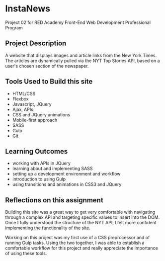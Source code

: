 # InstaNews

Project 02 for RED Academy Front-End Web Development Professional Program

## Project Description

A website that displays images and article links from the New York Times. The articles are dynamically pulled via the NYT Top Stories API, based on a user's chosen section of the newspaper.
## Tools Used to Build this site

* HTML/CSS
* Flexbox
* Javascript, JQuery
* Ajax, APIs
* CSS and JQuery animations
* Mobile-first approach
* SASS
* Gulp
* Git

## Learning Outcomes

* working with APIs in JQuery
* learning about and implementing SASS
* setting up a development environment and workflow
* introduction to using Gulp
* using transitions and animations in CSS3 and JQuery

## Reflections on this assignment

Building this site was a great way to get very comfortable with navigating through a complex API and targeting specific values to insert into the DOM. Once I fully understood the structure of the NYT API, I felt more confident implementing the functionality of the site.

Working on this project was my first use of a CSS preprocessor and of running Gulp tasks. Using the two together, I was able to establish a comfortable workflow for this project and really appreciate the importance of using these tools. 
